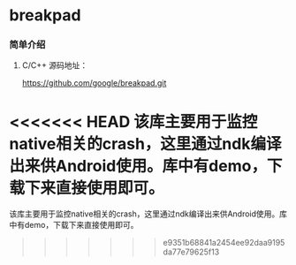 # breakpad

### 简单介绍

1. C/C++ 源码地址：

   https://github.com/google/breakpad.git

<<<<<<< HEAD
   该库主要用于监控native相关的crash，这里通过ndk编译出来供Android使用。库中有demo，下载下来直接使用即可。
=======
   该库主要用于监控native相关的crash，这里通过ndk编译出来供Android使用。库中有demo，下载下来直接使用即可。
>>>>>>> e9351b68841a2454ee92daa9195da77e79625f13
